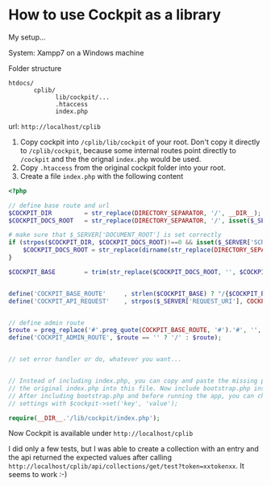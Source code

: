 # How to use Cockpit as a library

My setup...

System: Xampp7 on a Windows machine

Folder structure
```
htdocs/
       cplib/
             lib/cockpit/...
             .htaccess
             index.php
```

url: `http://localhost/cplib`

1. Copy cockpit into `/cplib/lib/cockpit` of your root. Don't copy it directly to `/cplib/cockpit`, because some internal routes point directly to `/cockpit` and the the orignal `index.php` would be used.
2. Copy `.htaccess` from the original cockpit folder into your root.
3. Create a file `index.php` with the following content

```php
<?php

// define base route and url
$COCKPIT_DIR         = str_replace(DIRECTORY_SEPARATOR, '/', __DIR__);
$COCKPIT_DOCS_ROOT   = str_replace(DIRECTORY_SEPARATOR, '/', isset($_SERVER['DOCUMENT_ROOT']) ? realpath($_SERVER['DOCUMENT_ROOT']) : dirname(__DIR__));

# make sure that $_SERVER['DOCUMENT_ROOT'] is set correctly
if (strpos($COCKPIT_DIR, $COCKPIT_DOCS_ROOT)!==0 && isset($_SERVER['SCRIPT_NAME'])) {
    $COCKPIT_DOCS_ROOT = str_replace(dirname(str_replace(DIRECTORY_SEPARATOR, '/', $_SERVER['SCRIPT_NAME'])), '', $COCKPIT_DIR);
}

$COCKPIT_BASE        = trim(str_replace($COCKPIT_DOCS_ROOT, '', $COCKPIT_DIR), "/");


define('COCKPIT_BASE_ROUTE'     , strlen($COCKPIT_BASE) ? "/{$COCKPIT_BASE}": $COCKPIT_BASE);
define('COCKPIT_API_REQUEST'    , strpos($_SERVER['REQUEST_URI'], COCKPIT_BASE_ROUTE.'/api/')!==false ? 1:0);


// define admin route
$route = preg_replace('#'.preg_quote(COCKPIT_BASE_ROUTE, '#').'#', '', parse_url($_SERVER['REQUEST_URI'], PHP_URL_PATH), 1);
define('COCKPIT_ADMIN_ROUTE', $route == '' ? '/' : $route);


// set error handler or do, whatever you want...


// Instead of including index.php, you can copy and paste the missing parts from
// the original index.php into this file. Now include bootstrap.php instead.
// After including bootstrap.php and before running the app, you can change any
// settings with $cockpit->set('key', 'value');

require(__DIR__.'/lib/cockpit/index.php');

```

Now Cockpit is available under `http://localhost/cplib`

I did only a few tests, but I was able to create a collection with an entry and the api returned the expected values after calling `http://localhost/cplib/api/collections/get/test?token=xxtokenxx`. It seems to work :-)
